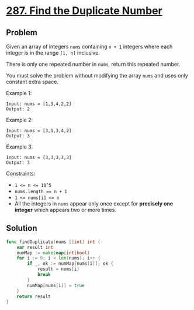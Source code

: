 # [287. Find the Duplicate Number](https://leetcode.com/problems/find-the-duplicate-number/)

## Problem

Given an array of integers `nums` containing `n + 1` integers where each integer is in the range `[1, n]` inclusive.

There is only one repeated number in `nums`, return this repeated number.

You must solve the problem without modifying the array `nums` and uses only constant extra space.


Example 1:

```
Input: nums = [1,3,4,2,2]
Output: 2
```

Example 2:

```
Input: nums = [3,1,3,4,2]
Output: 3
```

Example 3:

```
Input: nums = [3,3,3,3,3]
Output: 3
``` 

Constraints:

- `1 <= n <= 10^5`
- `nums.length == n + 1`
- `1 <= nums[i] <= n`
- All the integers in `nums` appear only once except for **precisely one integer** which appears two or more times.

## Solution

```go
func findDuplicate(nums []int) int {
	var result int
	numMap := make(map[int]bool)
	for i := 0; i < len(nums); i++ {
		if _, ok := numMap[nums[i]]; ok {
			result = nums[i]
			break
		}
		numMap[nums[i]] = true
	}
	return result
}
```